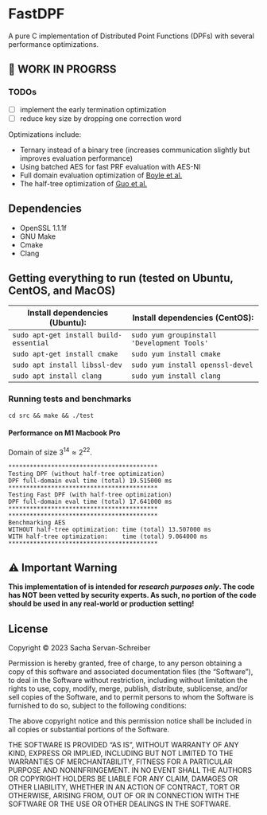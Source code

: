 # FastDPF

A pure C implementation of Distributed Point Functions (DPFs) with several performance optimizations.

## 🚧 WORK IN PROGRSS

### TODOs

- [ ] implement the early termination optimization
- [ ] reduce key size by dropping one correction word

Optimizations include:

- Ternary instead of a binary tree (increases communication slightly but improves evaluation performance)
- Using batched AES for fast PRF evaluation with AES-NI
- Full domain evaluation optimization of [Boyle et al.](https://eprint.iacr.org/2018/707)
- The half-tree optimization of [Guo et al.](https://eprint.iacr.org/2022/1431.pdf)

## Dependencies

- OpenSSL 1.1.1f
- GNU Make
- Cmake
- Clang

## Getting everything to run (tested on Ubuntu, CentOS, and MacOS)

| Install dependencies (Ubuntu):         | Install dependencies (CentOS):              |
| -------------------------------------- | ------------------------------------------- |
| `sudo apt-get install build-essential` | `sudo yum groupinstall 'Development Tools'` |
| `sudo apt-get install cmake`           | `sudo yum install cmake`                    |
| `sudo apt install libssl-dev`          | `sudo yum install openssl-devel`            |
| `sudo apt install clang`               | `sudo yum install clang`                    |

### Running tests and benchmarks

```
cd src && make && ./test
```

#### Performance on M1 Macbook Pro

Domain of size $3^{14} \approx 2^{22}$.

```
******************************************
Testing DPF (without half-tree optimization)
DPF full-domain eval time (total) 19.515000 ms
******************************************
Testing Fast DPF (with half-tree optimization)
DPF full-domain eval time (total) 17.641000 ms
******************************************
******************************************
Benchmarking AES
WITHOUT half-tree optimization: time (total) 13.507000 ms
WITH half-tree optimization:    time (total) 9.064000 ms
******************************************
```

## ⚠️ Important Warning

<b>This implementation of is intended for _research purposes only_. The code has NOT been vetted by security experts.
As such, no portion of the code should be used in any real-world or production setting!</b>

## License

Copyright © 2023 Sacha Servan-Schreiber

Permission is hereby granted, free of charge, to any person obtaining a copy of this software and associated documentation files (the “Software”), to deal in the Software without restriction, including without limitation the rights to use, copy, modify, merge, publish, distribute, sublicense, and/or sell copies of the Software, and to permit persons to whom the Software is furnished to do so, subject to the following conditions:

The above copyright notice and this permission notice shall be included in all copies or substantial portions of the Software.

THE SOFTWARE IS PROVIDED “AS IS”, WITHOUT WARRANTY OF ANY KIND, EXPRESS OR IMPLIED, INCLUDING BUT NOT LIMITED TO THE WARRANTIES OF MERCHANTABILITY, FITNESS FOR A PARTICULAR PURPOSE AND NONINFRINGEMENT. IN NO EVENT SHALL THE AUTHORS OR COPYRIGHT HOLDERS BE LIABLE FOR ANY CLAIM, DAMAGES OR OTHER LIABILITY, WHETHER IN AN ACTION OF CONTRACT, TORT OR OTHERWISE, ARISING FROM, OUT OF OR IN CONNECTION WITH THE SOFTWARE OR THE USE OR OTHER DEALINGS IN THE SOFTWARE.
